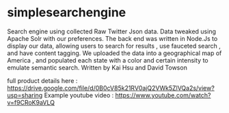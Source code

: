 # simplesearchengine

Search engine using collected Raw Twitter Json data. Data tweaked using Apache Solr with our preferences. The back end was written in 
Node.Js to display our data, allowing users to search for results , use fauceted search , and have content tagging. We uploaded the data 
into a geographical map of America , and populated each state with a color and certain intensity to emulate semantic search. 
Written by Kai Hsu and David Towson

full product details here : https://drive.google.com/file/d/0B0cV85k21RV0ajQ2VWk5ZlVQa2s/view?usp=sharing
Example youtube video : https://www.youtube.com/watch?v=f9CRoK9aVLQ
